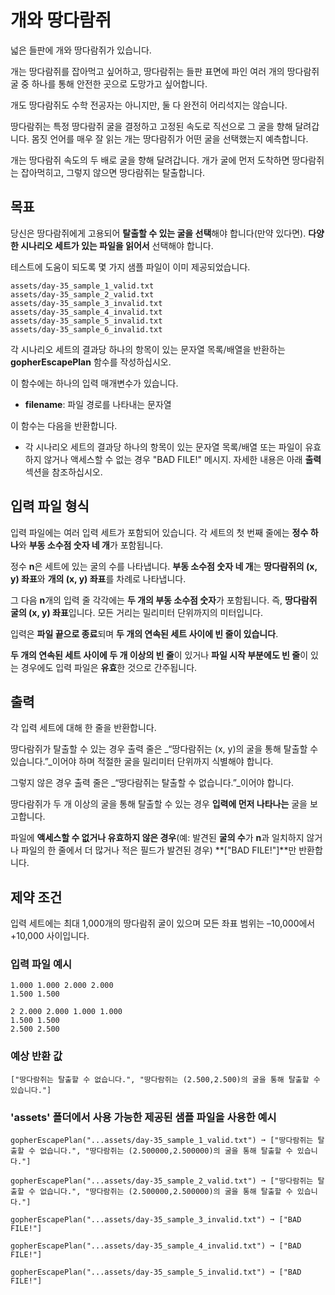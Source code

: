 # 개와 땅다람쥐

넓은 들판에 개와 땅다람쥐가 있습니다.

개는 땅다람쥐를 잡아먹고 싶어하고, 땅다람쥐는 들판 표면에 파인 여러 개의 땅다람쥐 굴 중 하나를 통해 안전한 곳으로 도망가고 싶어합니다.

개도 땅다람쥐도 수학 전공자는 아니지만, 둘 다 완전히 어리석지는 않습니다.

땅다람쥐는 특정 땅다람쥐 굴을 결정하고 고정된 속도로 직선으로 그 굴을 향해 달려갑니다. 몸짓 언어를 매우 잘 읽는 개는 땅다람쥐가 어떤 굴을 선택했는지 예측합니다.

개는 땅다람쥐 속도의 두 배로 굴을 향해 달려갑니다. 개가 굴에 먼저 도착하면 땅다람쥐는 잡아먹히고, 그렇지 않으면 땅다람쥐는 탈출합니다.

## 목표
당신은 땅다람쥐에게 고용되어 **탈출할 수 있는 굴을 선택**해야 합니다(만약 있다면). **다양한 시나리오 세트가 있는 파일을 읽어서** 선택해야 합니다.

테스트에 도움이 되도록 몇 가지 샘플 파일이 이미 제공되었습니다.
```text
assets/day-35_sample_1_valid.txt
assets/day-35_sample_2_valid.txt
assets/day-35_sample_3_invalid.txt
assets/day-35_sample_4_invalid.txt
assets/day-35_sample_5_invalid.txt
assets/day-35_sample_6_invalid.txt
```

각 시나리오 세트의 결과당 하나의 항목이 있는 문자열 목록/배열을 반환하는 **gopherEscapePlan** 함수를 작성하십시오.

이 함수에는 하나의 입력 매개변수가 있습니다.
- **filename**: 파일 경로를 나타내는 문자열

이 함수는 다음을 반환합니다.
- 각 시나리오 세트의 결과당 하나의 항목이 있는 문자열 목록/배열 또는 파일이 유효하지 않거나 액세스할 수 없는 경우 "BAD FILE!" 메시지. 자세한 내용은 아래 **출력** 섹션을 참조하십시오.

## 입력 파일 형식

입력 파일에는 여러 입력 세트가 포함되어 있습니다. 각 세트의 첫 번째 줄에는 **정수 하나**와 **부동 소수점 숫자 네 개**가 포함됩니다.

정수 **n**은 세트에 있는 굴의 수를 나타냅니다.
**부동 소수점 숫자 네 개**는 **땅다람쥐의 (x, y) 좌표**와 **개의 (x, y) 좌표**를 차례로 나타냅니다.

그 다음 **n**개의 입력 줄 각각에는 **두 개의 부동 소수점 숫자**가 포함됩니다. 즉, **땅다람쥐 굴의 (x, y) 좌표**입니다. 모든 거리는 밀리미터 단위까지의 미터입니다.

입력은 **파일 끝으로 종료**되며 **두 개의 연속된 세트 사이에 빈 줄이 있습니다**.

**두 개의 연속된 세트 사이에 두 개 이상의 빈 줄**이 있거나 **파일 시작 부분에도 빈 줄**이 있는 경우에도 입력 파일은 **유효**한 것으로 간주됩니다.

## 출력
각 입력 세트에 대해 한 줄을 반환합니다.

땅다람쥐가 탈출할 수 있는 경우 출력 줄은 _“땅다람쥐는 (x, y)의 굴을 통해 탈출할 수 있습니다.”_이어야 하며 적절한 굴을 밀리미터 단위까지 식별해야 합니다.

그렇지 않은 경우 출력 줄은 _“땅다람쥐는 탈출할 수 없습니다.”_이어야 합니다.

땅다람쥐가 두 개 이상의 굴을 통해 탈출할 수 있는 경우 **입력에 먼저 나타나는** 굴을 보고합니다.

파일에 **액세스할 수 없거나 유효하지 않은 경우**(예: 발견된 **굴의 수**가 **n**과 일치하지 않거나 파일의 한 줄에서 더 많거나 적은 필드가 발견된 경우) **["BAD FILE!"]**만 반환합니다.



## 제약 조건
입력 세트에는 최대 1,000개의 땅다람쥐 굴이 있으며 모든 좌표 범위는 –10,000에서 +10,000 사이입니다.



### 입력 파일 예시
```text
1.000 1.000 2.000 2.000
1.500 1.500

2 2.000 2.000 1.000 1.000
1.500 1.500
2.500 2.500
```

### 예상 반환 값
```text
["땅다람쥐는 탈출할 수 없습니다.", "땅다람쥐는 (2.500,2.500)의 굴을 통해 탈출할 수 있습니다."]
```


### 'assets' 폴더에서 사용 가능한 제공된 샘플 파일을 사용한 예시
```text
gopherEscapePlan("...assets/day-35_sample_1_valid.txt") ➞ ["땅다람쥐는 탈출할 수 없습니다.", "땅다람쥐는 (2.500000,2.500000)의 굴을 통해 탈출할 수 있습니다."]

gopherEscapePlan("...assets/day-35_sample_2_valid.txt") ➞ ["땅다람쥐는 탈출할 수 없습니다.", "땅다람쥐는 (2.500000,2.500000)의 굴을 통해 탈출할 수 있습니다."]

gopherEscapePlan("...assets/day-35_sample_3_invalid.txt") ➞ ["BAD FILE!"]

gopherEscapePlan("...assets/day-35_sample_4_invalid.txt") ➞ ["BAD FILE!"]

gopherEscapePlan("...assets/day-35_sample_5_invalid.txt") ➞ ["BAD FILE!"]
```